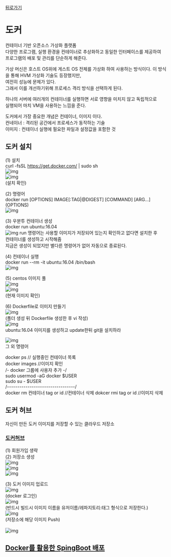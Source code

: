 [뒤로가기](../../README.md)

# 도커

컨테이너 기반 오픈소스 가상화 플랫폼 <br>
다양한 프로그램, 실행 환경을 컨테이너로 추상화하고 동일한 인터페이스를 제공하여 <br>프로그램의 배포 및 관리를 단순하게 해준다.<br>

가상 머신은 호스트 OS위에 게스트 OS 전체를 가상화 하여 사용하는 방식이다.
이 방식을 통해 HVM 가상화 기술도 등장했지만, <br>여전히 성능에 문제가 있다.<br>
그래서 이를 개선하기위해 프로세스 격리 방식을 선택하게 된다.

하나의 서버에 여러개의 컨테이너를 실행하면 서로 영향을 미치지 않고 독립적으로<br>
실행되어 마치 VM을 사용하는 느낌을 준다.

도커에서 가장 중요한 개념은 컨테이너, 이미지 이다.<br>
컨네이너 : 격리된 공간에서 프로세스가 동작하는 기술<br>
이미지 : 컨테이너 실행에 필요한 파일과 설정값을 포함한 것<br>

## 도커 설치

(1) 설치 <br>
curl -fsSL https://get.docker.com/ | sudo sh <br>
![img](../Img/docker1.png)<br>
![img](../Img/docker2.png)<br>
(설치 확인)<br>

(2) 명령어<br>
docker run [OPTIONS] IMAGE[:TAG|@DIGEST] [COMMAND] [ARG...]<br>
(OPTIONS)<br>
![img](../Img/docker3.png)<br>

(3) 우분투 컨테이너 생성<br>
docker run ubuntu:16.04<br>
![img](../Img/docker4.png)
run 명령어는 사용할 이미지가 저장되어 있는지 확인하고 없다면 설치한 후<br>
컨테이너를 생성하고 시작해줌<br>
지금은 생성이 되었지만 별다른 명령어가 없어 자동으로 종료된다.<br>

(4) 컨테이너 실행<br>
docker run --rm -it ubuntu:16.04 /bin/bash<br>
![img](../Img/docker5.png)<br>

(5) centos 이미지 풀<br>
![img](../Img/docker6.png)<br>
![img](../Img/docker7.png)<br>
(현재 이미지 확인)<br>

(6) Dockerfile로 이미지 만들기<br>
![img](../Img/docker8.png)<br>
(폴더 생성 뒤 Dockerfile 생성한 후 vi 작성)<br>
![img](../Img/docker9.png)<br>
ubuntu:16.04 이미지를 생성하고 update한뒤 git을 설치하라<br>

![img](../Img/docker10.png)<br>
그 외 명령어<br>

docker ps // 실행중인 컨테이너 목록<br>
docker images //이미지 확인<br>
/- docker 그룹에 사용자 추가 -/<br>
sudo usermod -aG docker $USER<br>
sudo su - $USER<br>
/---------------------------------/<br>
docker rm 컨테이너 tag or id //컨테이너 삭제
dokcer rmi tag or id //이미지 삭제

## 도커 허브

자신이 만든 도커 이미지를 저장할 수 있는 클라우드 저장소<br>

### [도커허브](https://hub.docker.com/)

(1) 회원가입 생략<br>
(2) 저장소 생성<br>
![img](../Img/hub1.png)<br>
![img](../Img/hub2.png)<br>
![img](../Img/hub3.png)<br>

(3) 도커 이미지 업로드<br>
![img](../Img/hub4.png)<br>
(docker 로그인)<br>
![img](../Img/hub5.png)<br>
(반드시 빌드시 이미지 이름을 유저이름/레파지토리:태그 형식으로 저장한다.)<br>
![img](../Img/hub6.png)<br>
(저장소에 해당 이미지 Push)<br><br>
![img](../Img/hub7.png)<br>

## [Docker를 활용한 SpingBoot 배포](./GithubActions%2BDokcer%2BSpringboot.md)
